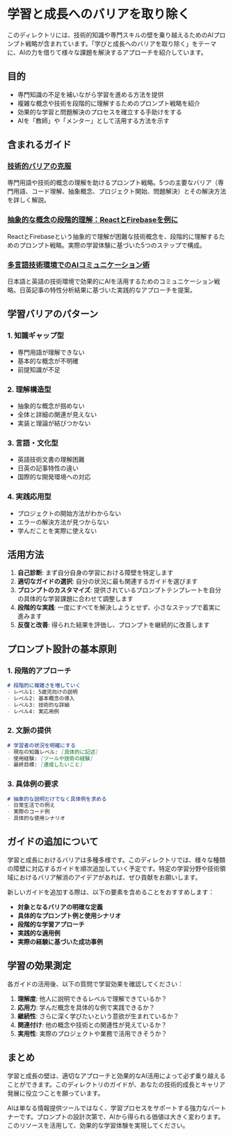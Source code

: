 # 学習と成長へのバリアを取り除く

このディレクトリには、技術的知識や専門スキルの壁を乗り越えるためのAIプロンプト戦略が含まれています。「学びと成長へのバリアを取り除く」をテーマに、AIの力を借りて様々な課題を解決するアプローチを紹介しています。

## 目的

- 専門知識の不足を補いながら学習を進める方法を提供
- 複雑な概念や技術を段階的に理解するためのプロンプト戦略を紹介
- 効果的な学習と問題解決のプロセスを確立する手助けをする
- AIを「教師」や「メンター」として活用する方法を示す

## 含まれるガイド

### [技術的バリアの克服](./overcoming-technical-barriers.md)
専門用語や技術的概念の理解を助けるプロンプト戦略。5つの主要なバリア（専門用語、コード理解、抽象概念、プロジェクト開始、問題解決）とその解決方法を詳しく解説。

### [抽象的な概念の段階的理解：ReactとFirebaseを例に](./abstract-concepts-react-firebase.md)
ReactとFirebaseという抽象的で理解が困難な技術概念を、段階的に理解するためのプロンプト戦略。実際の学習体験に基づいた5つのステップで構成。

### [多言語技術環境でのAIコミュニケーション術](./learning-barriers/ai-communication-techniques-in-multilingual-technical-environments.md)
日本語と英語の技術環境で効果的にAIを活用するためのコミュニケーション戦略。日英記事の特性分析結果に基づいた実践的なアプローチを提案。

## 学習バリアのパターン

### 1. 知識ギャップ型
- 専門用語が理解できない
- 基本的な概念が不明確
- 前提知識が不足

### 2. 理解構造型
- 抽象的な概念が掴めない
- 全体と詳細の関連が見えない
- 実装と理論が結びつかない

### 3. 言語・文化型
- 英語技術文書の理解困難
- 日英の記事特性の違い
- 国際的な開発環境への対応

### 4. 実践応用型
- プロジェクトの開始方法がわからない
- エラーの解決方法が見つからない
- 学んだことを実際に使えない

## 活用方法

1. **自己診断**: まず自分自身の学習における障壁を特定します
2. **適切なガイドの選択**: 自分の状況に最も関連するガイドを選びます
3. **プロンプトのカスタマイズ**: 提供されているプロンプトテンプレートを自分の具体的な学習課題に合わせて調整します
4. **段階的な実践**: 一度にすべてを解決しようとせず、小さなステップで着実に進みます
5. **反復と改善**: 得られた結果を評価し、プロンプトを継続的に改善します

## プロンプト設計の基本原則

### 1. 段階的アプローチ
```markdown
# 段階的に複雑さを増していく
- レベル1: 5歳児向けの説明
- レベル2: 基本概念の導入
- レベル3: 技術的な詳細
- レベル4: 実応用例
```

### 2. 文脈の提供
```markdown
# 学習者の状況を明確にする
- 現在の知識レベル: [具体的に記述]
- 使用経験: [ツールや技術の経験]
- 最終目標: [達成したいこと]
```

### 3. 具体例の要求
```markdown
# 抽象的な説明だけでなく具体例を求める
- 日常生活での例え
- 実際のコード例
- 具体的な使用シナリオ
```

## ガイドの追加について

学習と成長におけるバリアは多種多様です。このディレクトリでは、様々な種類の障壁に対応するガイドを順次追加していく予定です。特定の学習分野や技術領域におけるバリア解消のアイデアがあれば、ぜひ貢献をお願いします。

新しいガイドを追加する際は、以下の要素を含めることをおすすめします：

- **対象となるバリアの明確な定義**
- **具体的なプロンプト例と使用シナリオ**
- **段階的な学習アプローチ**
- **実践的な適用例**
- **実際の経験に基づいた成功事例**

## 学習の効果測定

各ガイドの活用後、以下の質問で学習効果を確認してください：

1. **理解度**: 他人に説明できるレベルで理解できているか？
2. **応用力**: 学んだ概念を具体的な例で実践できるか？
3. **継続性**: さらに深く学びたいという意欲が生まれているか？
4. **関連付け**: 他の概念や技術との関連性が見えているか？
5. **実用性**: 実際のプロジェクトや業務で活用できそうか？

## まとめ

学習と成長の壁は、適切なアプローチと効果的なAI活用によって必ず乗り越えることができます。このディレクトリのガイドが、あなたの技術的成長とキャリア発展に役立つことを願っています。

AIは単なる情報提供ツールではなく、学習プロセスをサポートする強力なパートナーです。プロンプトの設計次第で、AIから得られる価値は大きく変わります。このリソースを活用して、効果的な学習体験を実現してください。
